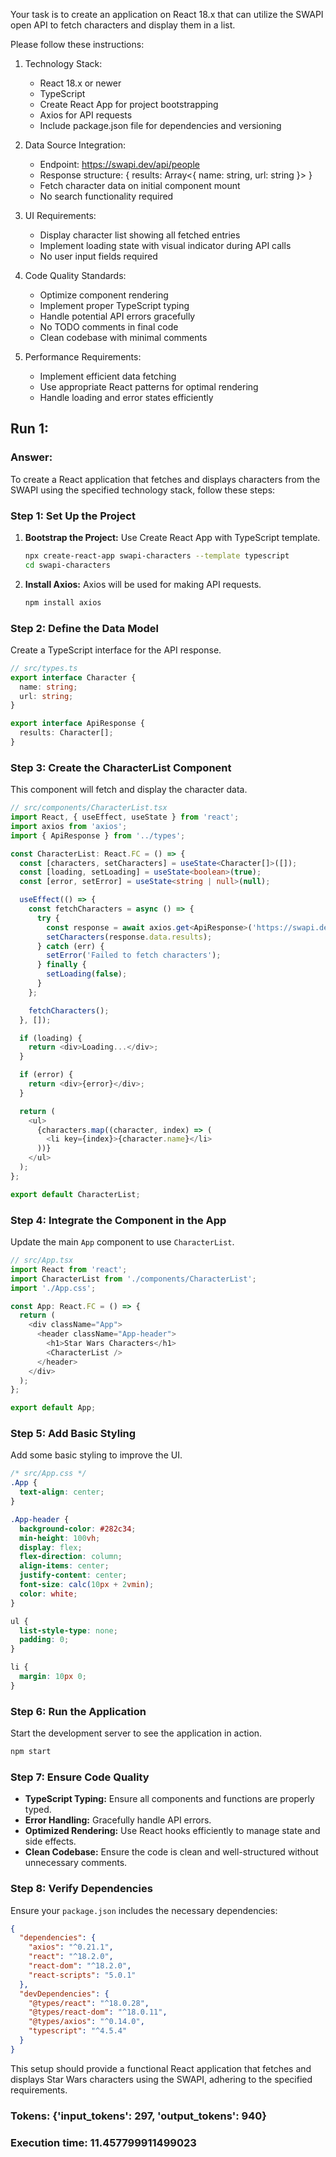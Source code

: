 Your task is to create an application on React 18.x that can utilize the SWAPI open API to fetch characters and display them in a list.

Please follow these instructions:

1. Technology Stack:
   - React 18.x or newer
   - TypeScript
   - Create React App for project bootstrapping
   - Axios for API requests
   - Include package.json file for dependencies and versioning

2. Data Source Integration:
   - Endpoint: https://swapi.dev/api/people
   - Response structure: { results: Array<{ name: string, url: string }> }
   - Fetch character data on initial component mount
   - No search functionality required

3. UI Requirements:
   - Display character list showing all fetched entries
   - Implement loading state with visual indicator during API calls
   - No user input fields required

4. Code Quality Standards:
   - Optimize component rendering
   - Implement proper TypeScript typing
   - Handle potential API errors gracefully
   - No TODO comments in final code
   - Clean codebase with minimal comments

5. Performance Requirements:
   - Implement efficient data fetching
   - Use appropriate React patterns for optimal rendering
   - Handle loading and error states efficiently
## Run 1:
### Answer:
To create a React application that fetches and displays characters from the SWAPI using the specified technology stack, follow these steps:

### Step 1: Set Up the Project

1. **Bootstrap the Project:**
   Use Create React App with TypeScript template.

   ```bash
   npx create-react-app swapi-characters --template typescript
   cd swapi-characters
   ```

2. **Install Axios:**
   Axios will be used for making API requests.

   ```bash
   npm install axios
   ```

### Step 2: Define the Data Model

Create a TypeScript interface for the API response.

```typescript
// src/types.ts
export interface Character {
  name: string;
  url: string;
}

export interface ApiResponse {
  results: Character[];
}
```

### Step 3: Create the CharacterList Component

This component will fetch and display the character data.

```typescript
// src/components/CharacterList.tsx
import React, { useEffect, useState } from 'react';
import axios from 'axios';
import { ApiResponse } from '../types';

const CharacterList: React.FC = () => {
  const [characters, setCharacters] = useState<Character[]>([]);
  const [loading, setLoading] = useState<boolean>(true);
  const [error, setError] = useState<string | null>(null);

  useEffect(() => {
    const fetchCharacters = async () => {
      try {
        const response = await axios.get<ApiResponse>('https://swapi.dev/api/people');
        setCharacters(response.data.results);
      } catch (err) {
        setError('Failed to fetch characters');
      } finally {
        setLoading(false);
      }
    };

    fetchCharacters();
  }, []);

  if (loading) {
    return <div>Loading...</div>;
  }

  if (error) {
    return <div>{error}</div>;
  }

  return (
    <ul>
      {characters.map((character, index) => (
        <li key={index}>{character.name}</li>
      ))}
    </ul>
  );
};

export default CharacterList;
```

### Step 4: Integrate the Component in the App

Update the main `App` component to use `CharacterList`.

```typescript
// src/App.tsx
import React from 'react';
import CharacterList from './components/CharacterList';
import './App.css';

const App: React.FC = () => {
  return (
    <div className="App">
      <header className="App-header">
        <h1>Star Wars Characters</h1>
        <CharacterList />
      </header>
    </div>
  );
};

export default App;
```

### Step 5: Add Basic Styling

Add some basic styling to improve the UI.

```css
/* src/App.css */
.App {
  text-align: center;
}

.App-header {
  background-color: #282c34;
  min-height: 100vh;
  display: flex;
  flex-direction: column;
  align-items: center;
  justify-content: center;
  font-size: calc(10px + 2vmin);
  color: white;
}

ul {
  list-style-type: none;
  padding: 0;
}

li {
  margin: 10px 0;
}
```

### Step 6: Run the Application

Start the development server to see the application in action.

```bash
npm start
```

### Step 7: Ensure Code Quality

- **TypeScript Typing:** Ensure all components and functions are properly typed.
- **Error Handling:** Gracefully handle API errors.
- **Optimized Rendering:** Use React hooks efficiently to manage state and side effects.
- **Clean Codebase:** Ensure the code is clean and well-structured without unnecessary comments.

### Step 8: Verify Dependencies

Ensure your `package.json` includes the necessary dependencies:

```json
{
  "dependencies": {
    "axios": "^0.21.1",
    "react": "^18.2.0",
    "react-dom": "^18.2.0",
    "react-scripts": "5.0.1"
  },
  "devDependencies": {
    "@types/react": "^18.0.28",
    "@types/react-dom": "^18.0.11",
    "@types/axios": "^0.14.0",
    "typescript": "^4.5.4"
  }
}
```

This setup should provide a functional React application that fetches and displays Star Wars characters using the SWAPI, adhering to the specified requirements.

### Tokens: {'input_tokens': 297, 'output_tokens': 940}
### Execution time: 11.457799911499023
